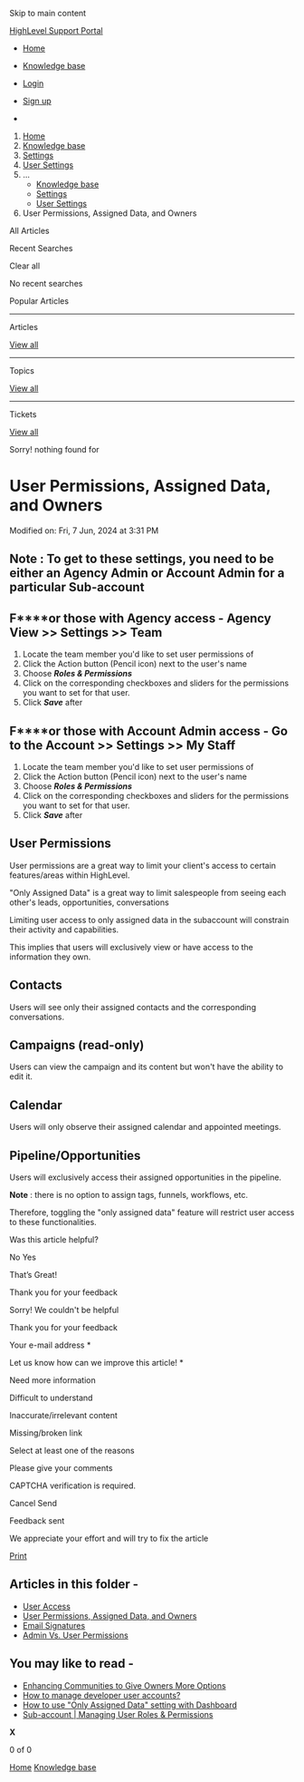 Skip to main content

[ HighLevel Support Portal ](https://help.gohighlevel.com)

  * [ Home ](/support/home)
  * [ Knowledge base ](/support/solutions)

  * [Login](/support/login)
  * [Sign up](/support/signup)
  * 

  1. [Home](/support/home)
  2. [Knowledge base](/support/solutions)
  3. [Settings](/support/solutions/48000449595)
  4. [User Settings](/support/solutions/folders/48000666473)
  5. ... 
     * [Knowledge base](/support/solutions)
     * [Settings](/support/solutions/48000449595)
     * [User Settings](/support/solutions/folders/48000666473)
  6. User Permissions, Assigned Data, and Owners

All  Articles 

Recent Searches

Clear all

No recent searches

Popular Articles

* * *

Articles

[View all](/support/search/solutions)

* * *

Topics

[View all](/support/search/topics)

* * *

Tickets

[View all](/support/search/tickets)

Sorry! nothing found for   

# User Permissions, Assigned Data, and Owners

Modified on: Fri, 7 Jun, 2024 at 3:31 PM

## **Note** : To get to these settings, you need to be either an Agency Admin or Account Admin for a particular Sub-account 

## **F****or those with Agency access** \- Agency View >> Settings >> Team

  1. Locate the team member you'd like to set user permissions of
  2. Click the Action button (Pencil icon) next to the user's name
  3. Choose **_Roles & Permissions_**
  4. Click on the corresponding checkboxes and sliders for the permissions you want to set for that user.
  5. Click **_Save_** after

## **F****or those with Account Admin access** \- Go to the Account >> Settings >> My Staff

  1. Locate the team member you'd like to set user permissions of
  2. Click the Action button (Pencil icon) next to the user's name
  3. Choose **_Roles & Permissions_**
  4. Click on the corresponding checkboxes and sliders for the permissions you want to set for that user.
  5. Click **_Save_** after

##   

## User Permissions

User permissions are a great way to limit your client's access to certain features/areas within HighLevel.

"Only Assigned Data" is a great way to limit salespeople from seeing each other's leads, opportunities, conversations

Limiting user access to only assigned data in the subaccount will constrain their activity and capabilities. 

This implies that users will exclusively view or have access to the information they own.

## Contacts 

Users will see only their assigned contacts and the corresponding conversations.

## Campaigns (read-only) 

Users can view the campaign and its content but won't have the ability to edit it.

## Calendar

Users will only observe their assigned calendar and appointed meetings.

## Pipeline/Opportunities 

Users will exclusively access their assigned opportunities in the pipeline.

**Note** : there is no option to assign tags, funnels, workflows, etc. 

Therefore, toggling the "only assigned data" feature will restrict user access to these functionalities.

Was this article helpful?

No  Yes 

That’s Great!

Thank you for your feedback

Sorry! We couldn't be helpful

Thank you for your feedback

Your e-mail address *

Let us know how can we improve this article! *

Need more information 

Difficult to understand 

Inaccurate/irrelevant content 

Missing/broken link 

Select at least one of the reasons 

Please give your comments 

CAPTCHA verification is required. 

Cancel  Send 

Feedback sent

We appreciate your effort and will try to fix the article

[Print](javascript:print\(\))

## Articles in this folder -

  * [User Access](/support/solutions/articles/48000982600-user-access)
  * [User Permissions, Assigned Data, and Owners](/support/solutions/articles/48000982601-user-permissions-assigned-data-and-owners)
  * [Email Signatures](/support/solutions/articles/48000982598-email-signatures)
  * [Admin Vs. User Permissions](/support/solutions/articles/48001078296-admin-vs-user-permissions)

## You may like to read -

  * [Enhancing Communities to Give Owners More Options](/support/solutions/articles/155000003544-enhancing-communities-to-give-owners-more-options)
  * [How to manage developer user accounts?](/support/solutions/articles/155000002458-how-to-manage-developer-user-accounts-)
  * [How to use "Only Assigned Data" setting with Dashboard](/support/solutions/articles/155000003247-how-to-use-only-assigned-data-setting-with-dashboard)
  * [Sub-account | Managing User Roles & Permissions](/support/solutions/articles/155000002544-sub-account-managing-user-roles-permissions)

**X**

0 of 0 []()

[Home](/support/home) [Knowledge base](/support/solutions)
